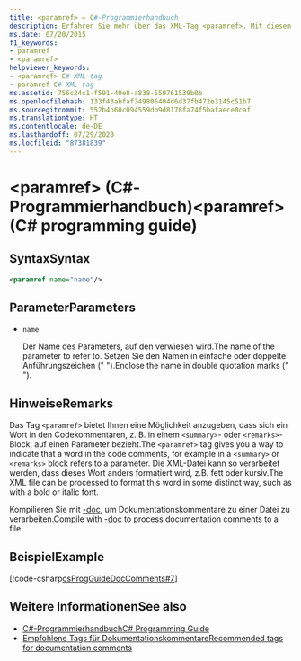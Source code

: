 ```yaml
---
title: <paramref> – C#-Programmierhandbuch
description: Erfahren Sie mehr über das XML-Tag <paramref>. Mit diesem Tag können Sie angeben, dass ein Wort im Code ein Parameter ist.
ms.date: 07/20/2015
f1_keywords:
- paramref
- <paramref>
helpviewer_keywords:
- <paramref> C# XML tag
- paramref C# XML tag
ms.assetid: 756c24c1-f591-40e8-a838-559761539b0b
ms.openlocfilehash: 133f43abfaf349806404d6d37fb472e3145c51b7
ms.sourcegitcommit: 552b4b60c094559db9d8178fa74f5bafaece0caf
ms.translationtype: HT
ms.contentlocale: de-DE
ms.lasthandoff: 07/29/2020
ms.locfileid: "87381839"
---
```

# <a name="paramref-c-programming-guide"></a><span data-ttu-id="2bd55-104">\<paramref> (C#-Programmierhandbuch)</span><span class="sxs-lookup"><span data-stu-id="2bd55-104">\<paramref> (C# programming guide)</span></span>

## <a name="syntax"></a><span data-ttu-id="2bd55-105">Syntax</span><span class="sxs-lookup"><span data-stu-id="2bd55-105">Syntax</span></span>

```xml
<paramref name="name"/>
```

## <a name="parameters"></a><span data-ttu-id="2bd55-106">Parameter</span><span class="sxs-lookup"><span data-stu-id="2bd55-106">Parameters</span></span>

- `name`

  <span data-ttu-id="2bd55-107">Der Name des Parameters, auf den verwiesen wird.</span><span class="sxs-lookup"><span data-stu-id="2bd55-107">The name of the parameter to refer to.</span></span> <span data-ttu-id="2bd55-108">Setzen Sie den Namen in einfache oder doppelte Anführungszeichen (" ").</span><span class="sxs-lookup"><span data-stu-id="2bd55-108">Enclose the name in double quotation marks (" ").</span></span>

## <a name="remarks"></a><span data-ttu-id="2bd55-109">Hinweise</span><span class="sxs-lookup"><span data-stu-id="2bd55-109">Remarks</span></span>

<span data-ttu-id="2bd55-110">Das Tag `<paramref>` bietet Ihnen eine Möglichkeit anzugeben, dass sich ein Wort in den Codekommentaren, z. B. in einem `<summary>`- oder `<remarks>`-Block, auf einen Parameter bezieht.</span><span class="sxs-lookup"><span data-stu-id="2bd55-110">The `<paramref>` tag gives you a way to indicate that a word in the code comments, for example in a `<summary>` or `<remarks>` block refers to a parameter.</span></span> <span data-ttu-id="2bd55-111">Die XML-Datei kann so verarbeitet werden, dass dieses Wort anders formatiert wird, z.B. fett oder kursiv.</span><span class="sxs-lookup"><span data-stu-id="2bd55-111">The XML file can be processed to format this word in some distinct way, such as with a bold or italic font.</span></span>

<span data-ttu-id="2bd55-112">Kompilieren Sie mit [-doc](../../language-reference/compiler-options/doc-compiler-option.md), um Dokumentationskommentare zu einer Datei zu verarbeiten.</span><span class="sxs-lookup"><span data-stu-id="2bd55-112">Compile with [-doc](../../language-reference/compiler-options/doc-compiler-option.md) to process documentation comments to a file.</span></span>

## <a name="example"></a><span data-ttu-id="2bd55-113">Beispiel</span><span class="sxs-lookup"><span data-stu-id="2bd55-113">Example</span></span>

[!code-csharp[csProgGuideDocComments#7](~/samples/snippets/csharp/VS_Snippets_VBCSharp/csProgGuideDocComments/CS/DocComments.cs#7)]

## <a name="see-also"></a><span data-ttu-id="2bd55-114">Weitere Informationen</span><span class="sxs-lookup"><span data-stu-id="2bd55-114">See also</span></span>

- [<span data-ttu-id="2bd55-115">C#-Programmierhandbuch</span><span class="sxs-lookup"><span data-stu-id="2bd55-115">C# Programming Guide</span></span>](../index.md)
- [<span data-ttu-id="2bd55-116">Empfohlene Tags für Dokumentationskommentare</span><span class="sxs-lookup"><span data-stu-id="2bd55-116">Recommended tags for documentation comments</span></span>](./recommended-tags-for-documentation-comments.md)
